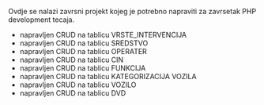 Ovdje se nalazi zavrsni projekt kojeg je potrebno napraviti za zavrsetak PHP development tecaja.

- napravljen CRUD na tablicu VRSTE_INTERVENCIJA
- napravljen CRUD na tablicu SREDSTVO
- napravljen CRUD na tablicu OPERATER
- napravljen CRUD na tablicu CIN
- napravljen CRUD na tablicu FUNKCIJA
- napravljen CRUD na tablicu KATEGORIZACIJA VOZILA
- napravljen CRUD na tablicu VOZILO
- napravljen CRUD na tablicu DVD
